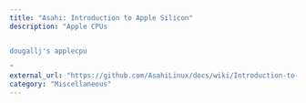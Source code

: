 ```yaml
---
title: "Asahi: Introduction to Apple Silicon"
description: "Apple CPUs


dougallj's applecpu

"
external_url: "https://github.com/AsahiLinux/docs/wiki/Introduction-to-Apple-Silicon"
category: "Miscellaneous"
---
```

